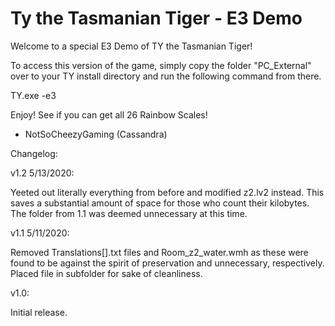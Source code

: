 # Ty the Tasmanian Tiger - E3 Demo
Welcome to a special E3 Demo of TY the Tasmanian Tiger!

To access this version of the game, simply copy the folder "PC_External" over to your TY install directory and run the following command from there.

TY.exe -e3

Enjoy! See if you can get all 26 Rainbow Scales!

- NotSoCheezyGaming (Cassandra)

Changelog:

v1.2 5/13/2020:

Yeeted out literally everything from before and modified z2.lv2 instead. This saves a substantial amount of space for those who count their kilobytes. The folder from 1.1 was deemed unnecessary at this time.

v1.1 5/11/2020:

Removed Translations[].txt files and Room_z2_water.wmh as these were found to be against the spirit of preservation and unnecessary, respectively. Placed file in subfolder for sake of cleanliness.

v1.0:

Initial release.
